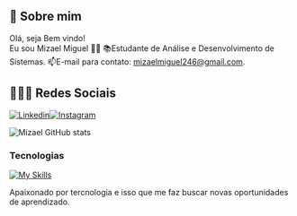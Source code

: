 ## 🚀 Sobre mim
Olá, seja Bem vindo! </br>
Eu sou Mizael Miguel 👋🏾
📚Estudante de Análise e Desenvolvimento de Sistemas.
📫E-mail para contato: mizaelmiguel246@gmail.com.

## 👨🏾‍💻 Redes Sociais
[![Linkedin](https://img.shields.io/badge/LinkedIn-0077B5?style=for-the-badge&logo=linkedin&logoColor=white)](https://www.linkedin.com/in/mizaelmiguels/)[![Instagram](https://img.shields.io/badge/Instagram-E4405F?style=for-the-badge&logo=instagram&logoColor=white)](https://www.instagram.com/mizael.mrs/) 

![Mizael GitHub stats](https://github-readme-stats.vercel.app/api?username=mimipub&show_icons=true&theme=)

### Tecnologias

[![My Skills](https://skillicons.dev/icons?i=js,html,css,react,git,eclipse,java,postgresql,postman)](https://skillicons.dev)

Apaixonado por tercnologia e isso que me faz buscar novas oportunidades de aprendizado.
